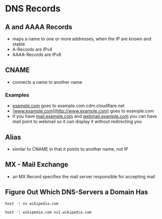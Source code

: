 # DNS Records

## A and AAAA Records

* maps a name to one or more addresses, when the IP are known and stable
* A-Records are IPv4
* AAAA-Records are IPv6

## CNAME

* connects a name to another name

### Examples

* [example.com](http://example.com) goes to example.com.cdm.cloudflare.net
* [www.example.com](http://www.example.com) goes to example.com
* if you have [mail.example.com](http://mail.example.com) and [webmail.example.com](http://webmail.example.com) you can have mail point to webmail so it can display it without redirecting you

## Alias

* similar to CNAME in that it points to another name, not IP

## MX - Mail Exchange

* an MX Record specifies the mail server responsible for accepting mail

## Figure Out Which DNS-Servers a Domain Has

```bash
host -t ns wikipedia.com
```

```bash
host -l wikipedia.com ns1.wikipedia.com
```

